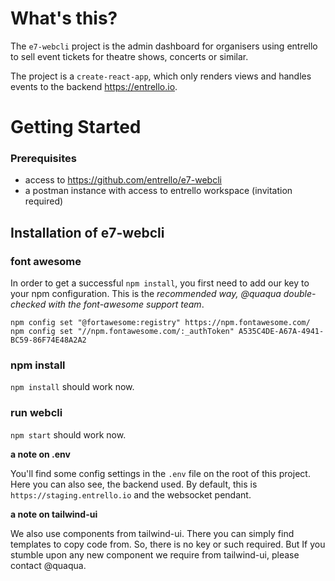 # What's this?

The `e7-webcli` project is the admin dashboard for organisers using entrello to
sell event tickets for theatre shows, concerts or similar.

The project is a `create-react-app`, which only renders views and handles events
to the backend https://entrello.io.


# Getting Started

### Prerequisites

- access to https://github.com/entrello/e7-webcli
- a postman instance with access to entrello workspace (invitation required)

## Installation of e7-webcli

### font awesome

In order to get a successful `npm install`, you first need to add our key to
your npm configuration. This is the *recommended way, @quaqua double-checked with the
font-awesome support team*.

```
npm config set "@fortawesome:registry" https://npm.fontawesome.com/
npm config set "//npm.fontawesome.com/:_authToken" A535C4DE-A67A-4941-BC59-86F74E48A2A2
```

### npm install

`npm install` should work now.

### run webcli

`npm start` should work now.

**a note on .env**

You'll find some config settings in the `.env` file on the root of this project.
Here you can also see, the backend used. By default, this is
`https://staging.entrello.io` and the websocket pendant.

**a note on tailwind-ui**

We also use components from tailwind-ui. There you can simply find templates to
copy code from. So, there is no key or such required. But If you stumble upon
any new component we require from tailwind-ui, please contact @quaqua.


